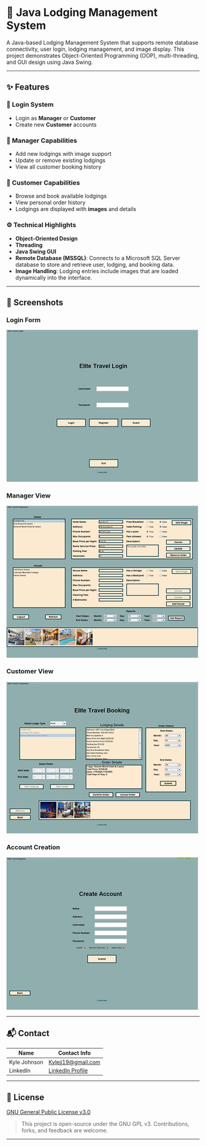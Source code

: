 # 🏨 Java Lodging Management System

A Java-based Lodging Management System that supports remote database connectivity, user login, lodging management, and image display. This project demonstrates Object-Oriented Programming (OOP), multi-threading, and GUI design using Java Swing.

---

## ✨ Features

### 🔑 Login System
- Login as **Manager** or **Customer**
- Create new **Customer** accounts

### 👤 Manager Capabilities
- Add new lodgings with image support
- Update or remove existing lodgings
- View all customer booking history

### 🧳 Customer Capabilities
- Browse and book available lodgings
- View personal order history
- Lodgings are displayed with **images** and details

### ⚙️ Technical Highlights
- **Object-Oriented Design**
- **Threading**
- **Java Swing GUI**
- **Remote Database (MSSQL)**: Connects to a Microsoft SQL Server database to store and retrieve user, lodging, and booking data.
- **Image Handling**: Lodging entries include images that are loaded dynamically into the interface.

---

## 📸 Screenshots  

### Login Form
![Home Page](/VisualPreviews/LoginView.png) 
### Manager View
![Preparing](/VisualPreviews/ManagerView.png) 
### Customer View
![Top Festivals](/VisualPreviews/CustomerView.png) 
### Account Creation
![More Info Screen](/VisualPreviews/AccountCreation.png) 

---

## 📬 Contact

| Name           | Contact Info                                       |
|----------------|----------------------------------------------------|
| Kyle Johnson   | [Kylejj19@gmail.com](mailto:Kylejj19@gmail.com) |
| LinkedIn       | [LinkedIn Profile](https://www.linkedin.com/in/kyle-johnson-845718335/) |

---

## 📄 License
[GNU General Public License v3.0](/LICENSE)

> This project is open-source under the GNU GPL v3. Contributions, forks, and feedback are welcome.

---
